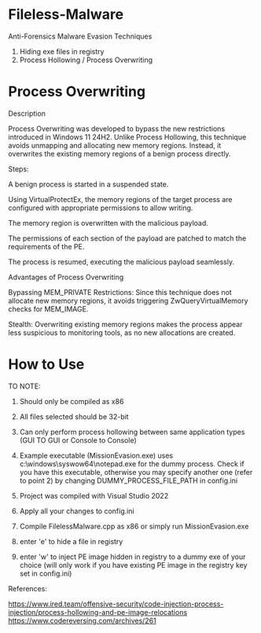 # Fileless-Malware
Anti-Forensics Malware Evasion Techniques

1. Hiding exe files in registry
2. Process Hollowing / Process Overwriting

# Process Overwriting

Description

Process Overwriting was developed to bypass the new restrictions introduced in Windows 11 24H2. Unlike Process Hollowing, this technique avoids unmapping and allocating new memory regions. Instead, it overwrites the existing memory regions of a benign process directly.

Steps:

A benign process is started in a suspended state.

Using VirtualProtectEx, the memory regions of the target process are configured with appropriate permissions to allow writing.

The memory region is overwritten with the malicious payload.

The permissions of each section of the payload are patched to match the requirements of the PE.

The process is resumed, executing the malicious payload seamlessly.

Advantages of Process Overwriting

Bypassing MEM_PRIVATE Restrictions: Since this technique does not allocate new memory regions, it avoids triggering ZwQueryVirtualMemory checks for MEM_IMAGE.

Stealth: Overwriting existing memory regions makes the process appear less suspicious to monitoring tools, as no new allocations are created.

# How to Use

TO NOTE:
1. Should only be compiled as x86
2. All files selected should be 32-bit
3. Can only perform process hollowing between same application types (GUI TO GUI or Console to Console)
4. Example executable (MissionEvasion.exe) uses c:\windows\syswow64\notepad.exe for the dummy process. Check if you have this executable, otherwise you may specify another one (refer to point 2) by changing DUMMY_PROCESS_FILE_PATH in config.ini
5. Project was compiled with Visual Studio 2022

1. Apply all your changes to config.ini
2. Compile FilelessMalware.cpp as x86 or simply run MissionEvasion.exe
3. enter 'e' to hide a file in registry
4. enter 'w' to inject PE image hidden in registry to a dummy exe of your choice (will only work if you have existing PE image in the registry key set in config.ini)


References:


https://www.ired.team/offensive-security/code-injection-process-injection/process-hollowing-and-pe-image-relocations
https://www.codereversing.com/archives/261
